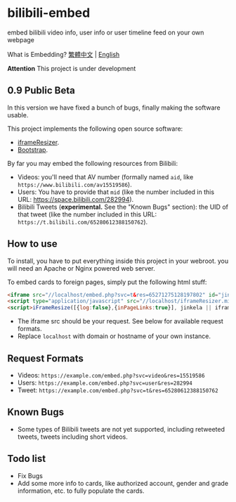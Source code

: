 # bilibili-embed

embed bilibili video info, user info or user timeline feed on your own webpage

What is Embedding? [繁體中文](http://www.wibibi.com/info.php?tid=443) | [English](https://dev.twitter.com/web/embedded-tweets)

**Attention** This project is under development

## 0.9 Public Beta

In this version we have fixed a bunch of bugs, finally making the software usable.

This project implements the following open source software:

- [iframeResizer](https://davidjbradshaw.github.io/iframe-resizer/).
- [Bootstrap](https://getbootstrap.com).

By far you may embed the following resources from Bilibili:

- Videos: you'll need that AV number (formally named `aid`, like `https://www.bilibili.com/av15519586`).
- Users: You have to provide that `mid` (like the number included in this URL: https://space.bilibili.com/282994).
- Bilibili Tweets (**experimental.** See the "Known Bugs" section): the UID of that tweet (like the number included in this URL: `https://t.bilibili.com/65280612388150762`).

## How to use

To install, you have to put everything inside this project in your webroot. you will need an Apache or Nginx powered web server.

To embed cards to foreign pages, simply put the following html stuff:

```HTML
<iframe src="//localhost/embed.php?svc=t&res=65271275128197802" id="jinkela" scrolling="no" style="width:30em; max-width:100%;" frameBorder="0"></iframe>
<script type="application/javascript" src="//localhost/iframeResizer.min.js"></script>
<script>iFrameResize([{log:false},{inPageLinks:true}], jinkela || iframe)</script>
```

- The iframe src should be your request. See below for available request formats.
- Replace `localhost` with domain or hostname of your own instance.

## Request Formats

- Videos: `https://example.com/embed.php?svc=video&res=15519586`
- Users: `https://example.com/embed.php?svc=user&res=282994`
- Tweet: `https://example.com/embed.php?svc=t&res=65280612388150762`

## Known Bugs

- Some types of Bilibili tweets are not yet supported, including retweeted tweets, tweets including short videos.

## Todo list

- Fix Bugs
- Add some more info to cards, like authorized account, gender and grade information, etc. to fully populate the cards.
